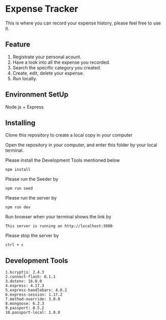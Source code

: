 # Expense Tracker

This is where you can record your expense history, please feel free to use it.

## Feature

1. Registrate your personal acount.
2. Have a look into all the expense you recorded.
2. Search the specific category you created.
3. Create, edit, delete your expense.
4. Run locally.

## Environment SetUp

Node.js + Express

## Installing

Clone this repository to create a local copy in your computer

Open the repository in your computer, and enter this folder by your local terminal.

Please install the Development Tools mentioned below

```
npm install
```
Please run the Seeder by

```
npm run seed
```

Please run the server by

```
npm run dev
```

Run browser when your terminal shows the link by

```
This server is running on http://localhost:3000
```

Please stop the server by

```
ctrl + c
```

## Development Tools
    1.bcryptjs: 2.4.3
    2.connect-flash: 0.1.1
    3.dotenv: 16.0.0
    4.express: 4.17.3
    5.express-handlebars: 4.0.2
    6.express-session: 1.17.2
    7.method-override: 3.0.0
    8.mongoose: 6.2.3
    9.passport: 0.5.2
    10.passport-local: 1.0.0